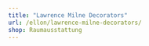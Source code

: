 ```yaml
---
title: "Lawrence Milne Decorators"
url: /ellon/lawrence-milne-decorators/
shop: Raumausstattung
---
```

